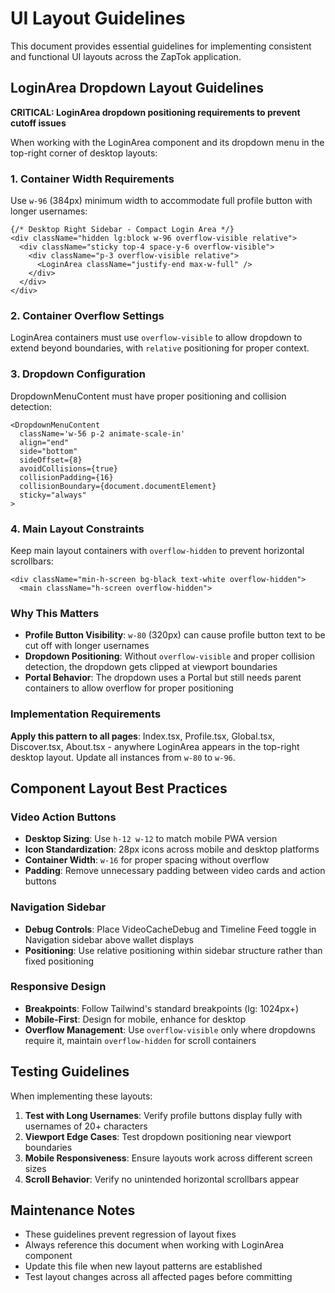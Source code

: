 # UI Layout Guidelines

This document provides essential guidelines for implementing consistent and functional UI layouts across the ZapTok application.

## LoginArea Dropdown Layout Guidelines

**CRITICAL: LoginArea dropdown positioning requirements to prevent cutoff issues**

When working with the LoginArea component and its dropdown menu in the top-right corner of desktop layouts:

### 1. Container Width Requirements

Use `w-96` (384px) minimum width to accommodate full profile button with longer usernames:

```tsx
{/* Desktop Right Sidebar - Compact Login Area */}
<div className="hidden lg:block w-96 overflow-visible relative">
  <div className="sticky top-4 space-y-6 overflow-visible">
    <div className="p-3 overflow-visible relative">
      <LoginArea className="justify-end max-w-full" />
    </div>
  </div>
</div>
```

### 2. Container Overflow Settings

LoginArea containers must use `overflow-visible` to allow dropdown to extend beyond boundaries, with `relative` positioning for proper context.

### 3. Dropdown Configuration

DropdownMenuContent must have proper positioning and collision detection:

```tsx
<DropdownMenuContent 
  className='w-56 p-2 animate-scale-in' 
  align="end" 
  side="bottom" 
  sideOffset={8}
  avoidCollisions={true}
  collisionPadding={16}
  collisionBoundary={document.documentElement}
  sticky="always"
>
```

### 4. Main Layout Constraints

Keep main layout containers with `overflow-hidden` to prevent horizontal scrollbars:

```tsx
<div className="min-h-screen bg-black text-white overflow-hidden">
  <main className="h-screen overflow-hidden">
```

### Why This Matters

- **Profile Button Visibility**: `w-80` (320px) can cause profile button text to be cut off with longer usernames
- **Dropdown Positioning**: Without `overflow-visible` and proper collision detection, the dropdown gets clipped at viewport boundaries  
- **Portal Behavior**: The dropdown uses a Portal but still needs parent containers to allow overflow for proper positioning

### Implementation Requirements

**Apply this pattern to all pages**: Index.tsx, Profile.tsx, Global.tsx, Discover.tsx, About.tsx - anywhere LoginArea appears in the top-right desktop layout. Update all instances from `w-80` to `w-96`.

## Component Layout Best Practices

### Video Action Buttons

- **Desktop Sizing**: Use `h-12 w-12` to match mobile PWA version
- **Icon Standardization**: 28px icons across mobile and desktop platforms
- **Container Width**: `w-16` for proper spacing without overflow
- **Padding**: Remove unnecessary padding between video cards and action buttons

### Navigation Sidebar

- **Debug Controls**: Place VideoCacheDebug and Timeline Feed toggle in Navigation sidebar above wallet displays
- **Positioning**: Use relative positioning within sidebar structure rather than fixed positioning

### Responsive Design

- **Breakpoints**: Follow Tailwind's standard breakpoints (lg: 1024px+)
- **Mobile-First**: Design for mobile, enhance for desktop
- **Overflow Management**: Use `overflow-visible` only where dropdowns require it, maintain `overflow-hidden` for scroll containers

## Testing Guidelines

When implementing these layouts:

1. **Test with Long Usernames**: Verify profile buttons display fully with usernames of 20+ characters
2. **Viewport Edge Cases**: Test dropdown positioning near viewport boundaries
3. **Mobile Responsiveness**: Ensure layouts work across different screen sizes
4. **Scroll Behavior**: Verify no unintended horizontal scrollbars appear

## Maintenance Notes

- These guidelines prevent regression of layout fixes
- Always reference this document when working with LoginArea component
- Update this file when new layout patterns are established
- Test layout changes across all affected pages before committing